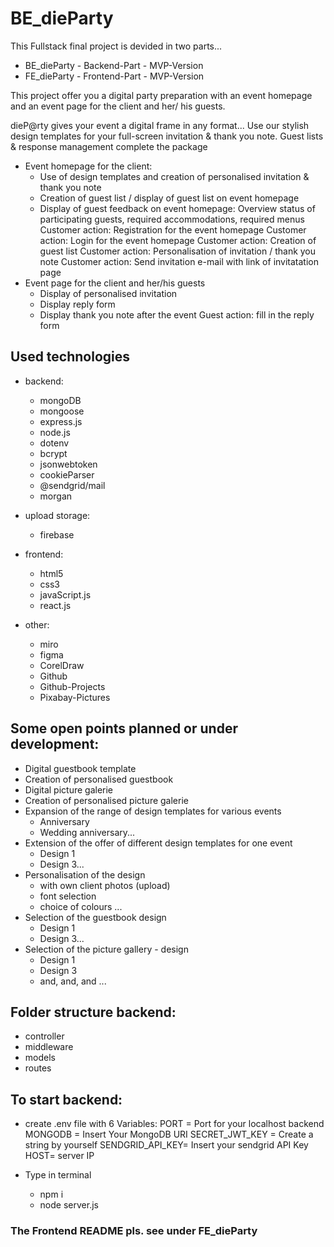 # BE_dieParty

This Fullstack final project is devided in two parts...

- BE_dieParty - Backend-Part - MVP-Version
- FE_dieParty - Frontend-Part - MVP-Version

This project offer you a digital party preparation with
an event homepage and an event page for the client and her/ his guests.

dieP@rty gives your event a digital frame in any format...
Use our stylish design templates for your full-screen invitation & thank you note.
Guest lists & response management complete the package

- Event homepage for the client:
  - Use of design templates and creation of personalised invitation & thank you note
  - Creation of guest list / display of guest list on event homepage
  - Display of guest feedback on event homepage:
    Overview status of participating guests, required accommodations, required menus
    Customer action: Registration for the event homepage
    Customer action: Login for the event homepage
    Customer action: Creation of guest list
    Customer action: Personalisation of invitation / thank you note
    Customer action: Send invitation e-mail with link of invitatation page
- Event page for the client and her/his guests
  - Display of personalised invitation
  - Display reply form
  - Display thank you note after the event
    Guest action: fill in the reply form

## Used technologies

- backend:
  - mongoDB
  - mongoose
  - express.js
  - node.js
  - dotenv
  - bcrypt
  - jsonwebtoken
  - cookieParser
  - @sendgrid/mail
  - morgan

- upload storage:
  - firebase

- frontend:
  - html5
  - css3
  - javaScript.js
  - react.js

- other:
  - miro
  - figma
  - CorelDraw
  - Github
  - Github-Projects
  - Pixabay-Pictures

## Some open points planned or under development:

- Digital guestbook template
- Creation of personalised guestbook
- Digital picture galerie
- Creation of personalised picture galerie
- Expansion of the range of design templates for various events
  - Anniversary
  - Wedding anniversary...
- Extension of the offer of different design templates for one event
  - Design 1
  - Design 3...
- Personalisation of the design
  - with own client photos (upload)
  - font selection
  - choice of colours ...
- Selection of the guestbook design
  - Design 1
  - Design 3...
- Selection of the picture gallery - design
  - Design 1
  - Design 3
  - and, and, and ...

## Folder structure backend:

- controller
- middleware
- models
- routes

## To start backend:

- create .env file with 6 Variables:
  PORT = Port for your localhost backend
  MONGODB = Insert Your MongoDB URI
  SECRET_JWT_KEY = Create a string by yourself
  SENDGRID_API_KEY= Insert your sendgrid API Key
  HOST= server IP

- Type in terminal
  - npm i
  - node server.js

### The Frontend README pls. see under FE_dieParty
